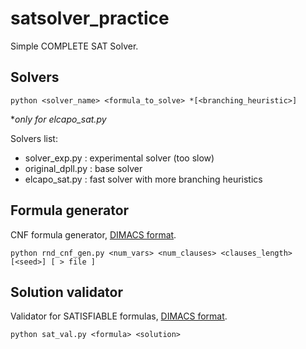 # satsolver_practice
Simple COMPLETE SAT Solver.

## Solvers

```
python <solver_name> <formula_to_solve> *[<branching_heuristic>]
```
\**only for elcapo_sat.py*


Solvers list:
* solver_exp.py : experimental solver (too slow)
* original_dpll.py : base solver
* elcapo_sat.py : fast solver with more branching heuristics

## Formula generator


CNF formula generator, [DIMACS format].

```
python rnd_cnf_gen.py <num_vars> <num_clauses> <clauses_length> [<seed>] [ > file ]
```

## Solution validator

Validator for SATISFIABLE formulas, [DIMACS format]. 

```
python sat_val.py <formula> <solution>
```

[DIMACS format]: http://www.satcompetition.org/2004/format-solvers2004.html